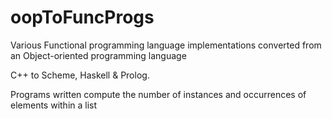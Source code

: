 # oopToFuncProgs
Various Functional programming language implementations converted from an Object-oriented programming language

C++ to Scheme, Haskell & Prolog.

Programs written compute the number of instances and occurrences of elements within a list
